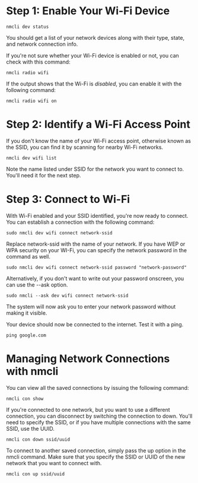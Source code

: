 # Step 1: Enable Your Wi-Fi Device

```
nmcli dev status
```

You should get a list of your network devices along with their type, state, and network connection info.

If you're not sure whether your Wi-Fi device is enabled or not, you can check with this command:

```
nmcli radio wifi
```

If the output shows that the Wi-Fi is *disabled*, you can enable it with the following command:

```
nmcli radio wifi on
```

# Step 2: Identify a Wi-Fi Access Point

If you don't know the name of your Wi-Fi access point, otherwise known as the SSID, you can find it by scanning for nearby Wi-Fi networks.

```
nmcli dev wifi list
```

Note the name listed under SSID for the network you want to connect to. You'll need it for the next step.

# Step 3: Connect to Wi-Fi

With Wi-Fi enabled and your SSID identified, you're now ready to connect. You can establish a connection with the following command:

```
sudo nmcli dev wifi connect network-ssid
```

Replace network-ssid with the name of your network. If you have WEP or WPA security on your WI-Fi, you can specify the network password in the command as well.

```
sudo nmcli dev wifi connect network-ssid password "network-password"
```

Alternatively, if you don't want to write out your password onscreen, you can use the --ask option.

```
sudo nmcli --ask dev wifi connect network-ssid
```

The system will now ask you to enter your network password without making it visible.

Your device should now be connected to the internet. Test it with a ping.

```
ping google.com
```

# Managing Network Connections with nmcli

You can view all the saved connections by issuing the following command:

```
nmcli con show

```

If you're connected to one network, but you want to use a different connection, you can disconnect by switching the
connection to down. You'll need to specify the SSID, or if you have multiple connections with the same SSID, use the UUID.


```
nmcli con down ssid/uuid
```

To connect to another saved connection, simply pass the up option in the nmcli command. Make sure that you specify the SSID or
UUID of the new network that you want to connect with.

```
nmcli con up ssid/uuid
```












